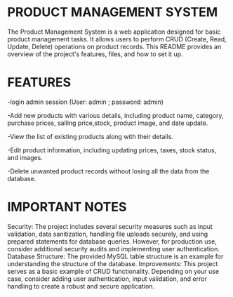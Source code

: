 # PRODUCT MANAGEMENT SYSTEM
The Product Management System is a web application designed for basic product management tasks. 
It allows users to perform CRUD (Create, Read, Update, Delete) operations on product records. 
This README provides an overview of the project's features, files, and how to set it up.

# FEATURES
-login admin session (User: admin ; password: admin)

-Add new products with various details, including product name, category, purchase prices, salling price,stock, product image, and date update.

-View the list of existing products along with their details.

-Edit product information, including updating prices, taxes, stock status, and images.

-Delete unwanted product records without losing all the data from the database.

# IMPORTANT NOTES
Security: The project includes several security measures such as input validation, data sanitization, handling file uploads securely, 
and using prepared statements for database queries. However, for production use, consider additional security audits and implementing user authentication.
Database Structure: The provided MySQL table structure is an example for understanding the structure of the database.
Improvements: This project serves as a basic example of CRUD functionality. Depending on your use case, consider adding user authentication, input validation, and error handling to create a robust and secure application.
